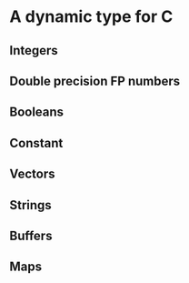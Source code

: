 # A dynamic type for C

## Integers
## Double precision FP numbers
## Booleans
## Constant
## Vectors
## Strings
## Buffers
## Maps



